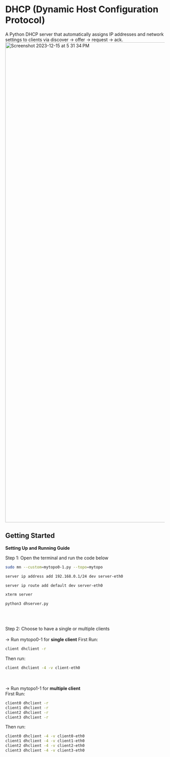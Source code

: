 # DHCP (Dynamic Host Configuration Protocol)

A Python DHCP server that automatically assigns IP addresses and network settings to clients via discover -> offer -> request -> ack.
<br>
<img width="1512" alt="Screenshot 2023-12-15 at 5 31 34 PM" src="https://github.com/ayang114/PythonDCHP/assets/102551386/5b6540e7-0bfe-4a7b-a4f1-6f87e71753f4">
<br>
## Getting Started

<b>Setting Up and Running Guide</b>

Step 1: Open the terminal and run the code below
```bash
sudo mn --custom=mytopo0-1.py --topo=mytopo
```
```bash
server ip address add 192.168.0.1/24 dev server-eth0
```
```bash
server ip route add default dev server-eth0
```
```bash
xterm server
```
```bash
python3 dhserver.py
```
<br>
<br>

Step 2: Choose to have a single or multiple clients
<br>
<br>
-> Run mytopo0-1 for <b>single client</b>
First Run:
```bash
client dhclient -r
```
Then run:
```bash
client dhclient -4 -v client-eth0
```
<br>
<br>
-> Run mytopo1-1 for <b>multiple client</b>
<br>
First Run:

```bash
client0 dhclient -r
client1 dhclient -r
client2 dhclient -r
client3 dhclient -r
```
Then run:
```bash
client0 dhclient -4 -v client0-eth0
client1 dhclient -4 -v client1-eth0
client2 dhclient -4 -v client2-eth0
client3 dhclient -4 -v client3-eth0
```
